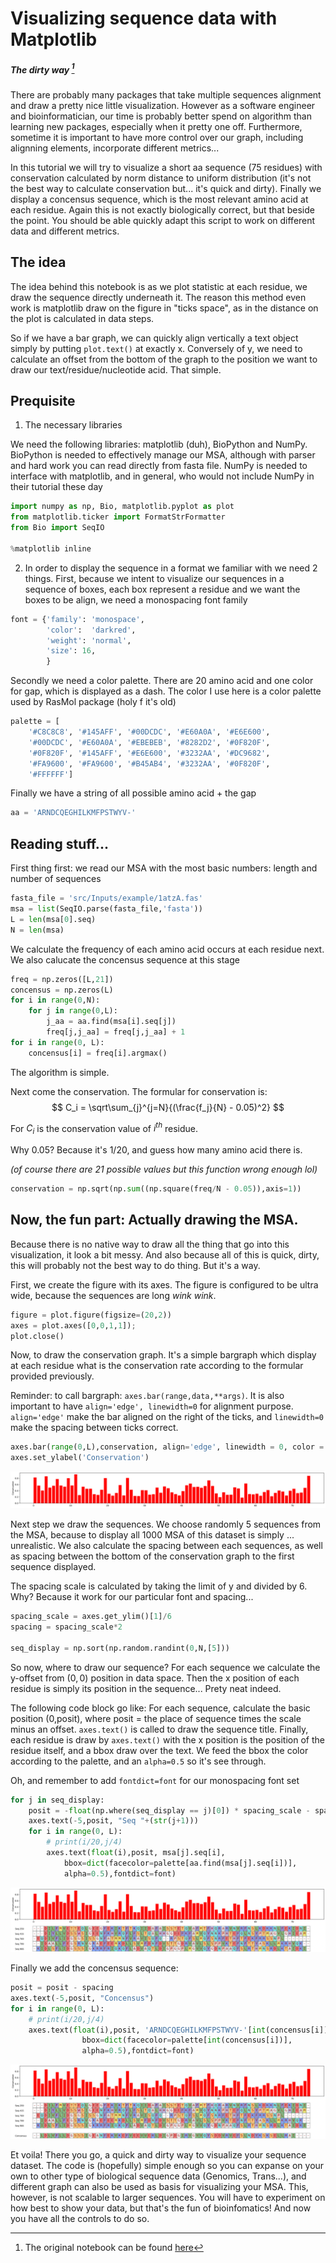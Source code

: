 # Visualizing sequence data with Matplotlib

##### *The dirty way* [^1]


There are probably many packages that take multiple sequences alignment and draw a pretty nice little visualization. However as a software engineer and bioinformatician, our time is probably better spend on algorithm than learning new packages, especially when it pretty one off. Furthermore, sometime it is important to have more control over our graph, including alignning elements, incorporate different metrics...

In this tutorial we will try to visualize a short aa sequence (75 residues) with conservation calculated by norm distance to uniform distribution (it's not the best way to calculate conservation but... it's quick and dirty). Finally we display a concensus sequence, which is the most relevant amino acid at each residue. Again this is not exactly biologically correct, but that beside the point. You should be able quickly adapt this script to work on different data and different metrics.

## The idea

The idea behind this notebook is as we plot statistic at each residue, we draw the sequence directly underneath it. The reason this method even work is matplotlib draw on the figure in "ticks space", as in the distance on the plot is calculated in data steps.

So if we have a bar graph, we can quickly align vertically a text object simply by putting ````plot.text()```` at exactly x. Conversely of y, we need to calculate an offset from the bottom of the graph to the position we want to draw our text/residue/nucleotide acid. That simple.

## Prequisite
1. The necessary libraries
   
We need the following libraries: matplotlib (duh), BioPython and NumPy. BioPython is needed to effectively manage our MSA, although with parser and hard work you can read directly from fasta file. NumPy is needed to interface with matplotlib, and in general, who would not include NumPy in their tutorial these day


```python
import numpy as np, Bio, matplotlib.pyplot as plot
from matplotlib.ticker import FormatStrFormatter
from Bio import SeqIO

%matplotlib inline
```

2. In order to display the sequence in a format we familiar with we need 2 things. First, because we intent to visualize our sequences in a sequence of boxes, each box represent a residue and we want the boxes to be align, we need a monospacing font family


```python
font = {'family': 'monospace',
        'color':  'darkred',
        'weight': 'normal',
        'size': 16,
        }
```

Secondly we need a color palette. There are 20 amino acid and one color for gap, which is displayed as a dash. The color I use here is a color palette used by RasMol package (holy f it's old)


```python
palette = [
    '#C8C8C8', '#145AFF', '#00DCDC', '#E60A0A', '#E6E600',
    '#00DCDC', '#E60A0A', '#EBEBEB', '#8282D2', '#0F820F', 
    '#0F820F', '#145AFF', '#E6E600', '#3232AA', '#DC9682', 
    '#FA9600', '#FA9600', '#B45AB4', '#3232AA', '#0F820F', 
    '#FFFFFF']
```

Finally we have a string of all possible amino acid + the gap


```python
aa = 'ARNDCQEGHILKMFPSTWYV-'
```

## Reading stuff...

First thing first: we read our MSA with the most basic numbers: length and number of sequences


```python
fasta_file = 'src/Inputs/example/1atzA.fas'
msa = list(SeqIO.parse(fasta_file,'fasta'))
L = len(msa[0].seq)
N = len(msa)
```

We calculate the frequency of each amino acid occurs at each residue next. We also calucate the concensus sequence at this stage


```python
freq = np.zeros([L,21])
concensus = np.zeros(L)
for i in range(0,N):
    for j in range(0,L):
        j_aa = aa.find(msa[i].seq[j])
        freq[j,j_aa] = freq[j,j_aa] + 1
for i in range(0, L):
    concensus[i] = freq[i].argmax()
```

The algorithm is simple. 

Next come the conservation. The formular for conservation is:
$$
C_i = \sqrt\sum_{j}^{j=N}{(\frac{f_j}{N} - 0.05)^2}
$$

For $C_i$ is the conservation value of $i^{th}$ residue.

Why 0.05? Because it's 1/20, and guess how many amino acid there is.

*(of course there are 21 possible values but this function wrong enough lol)*


```python
conservation = np.sqrt(np.sum((np.square(freq/N - 0.05)),axis=1))
```

## Now, the fun part: Actually drawing the MSA.

Because there is no native way to draw all the thing that go into this visualization, it look a bit messy. And also because all of this is quick, dirty, this will probably not the best way to do thing. But it's a way.

<!-- *Notes: I put *````figure````* in places where I want to draw the figure **for demonstration purpose**. You may want to remove them when you recombine the code boxes in your notebook, otherwise it will draw multiple graph. On itself.* -->

First, we create  the figure with its axes. The figure is configured to be ultra wide, because the sequences are long *wink wink*.


```python
figure = plot.figure(figsize=(20,2))
axes = plot.axes([0,0,1,1]);
plot.close()
```

Now, to draw the conservation graph. It's a simple bargraph which display at each residue what is the conservation rate according to the formular provided previously.

Reminder: to call bargraph: ````axes.bar(range,data,**args)````. It is also important to have ````align='edge', linewidth=0```` for alignment purpose. ````align='edge'```` make the bar aligned on the right of the ticks, and ````linewidth=0```` make the spacing between ticks correct.


```python
axes.bar(range(0,L),conservation, align='edge', linewidth = 0, color = 'red')
axes.set_ylabel('Conservation')
```




    
![svg](Sequence%20visualization%20with%20matplotlib_files/Sequence%20visualization%20with%20matplotlib_21_0.svg)
    



Next step we draw the sequences. We choose randomly 5 sequences from the MSA, because to display all 1000 MSA of this dataset is simply ... unrealistic. We also calculate the spacing between each sequences, as well as spacing between the bottom of the conservation graph to the first sequence displayed.

The spacing scale is calculated by taking the limit of y and divided by 6. Why? Because it work for our particular font and spacing...


```python
spacing_scale = axes.get_ylim()[1]/6
spacing = spacing_scale*2

seq_display = np.sort(np.random.randint(0,N,[5]))
```

So now, where to draw our sequence? For each sequence we calculate the y-offset from $(0, 0)$ position in data space. Then the x position of each residue is simply its position in the sequence... Prety neat indeed.

The following code block go like: For each sequence, calculate the basic position (0,posit), where posit = the place of sequence times the scale minus an offset. ````axes.text()```` is called to draw the sequence title. Finally, each residue is draw by ````axes.text()```` with the x position is the position of the residue itself, and a bbox draw over the text. We feed the bbox the color according to the palette, and an ````alpha=0.5```` so it's see through.

Oh, and remember to add ````fontdict=font```` for our monospacing font set


```python
for j in seq_display:
    posit = -float(np.where(seq_display == j)[0]) * spacing_scale - spacing
    axes.text(-5,posit, "Seq "+(str(j+1)))
    for i in range(0, L):
        # print(i/20,j/4)
        axes.text(float(i),posit, msa[j].seq[i],
            bbox=dict(facecolor=palette[aa.find(msa[j].seq[i])], 
            alpha=0.5),fontdict=font)
```




    
![svg](Sequence%20visualization%20with%20matplotlib_files/Sequence%20visualization%20with%20matplotlib_25_0.svg)
    



Finally we add the concensus sequence:


```python
posit = posit - spacing
axes.text(-5,posit, "Concensus")
for i in range(0, L):
    # print(i/20,j/4)
    axes.text(float(i),posit, 'ARNDCQEGHILKMFPSTWYV-'[int(concensus[i])] ,
                bbox=dict(facecolor=palette[int(concensus[i])], 
                alpha=0.5),fontdict=font)
```




    
![svg](Sequence%20visualization%20with%20matplotlib_files/Sequence%20visualization%20with%20matplotlib_27_0.svg)
    



Et voila! There you go, a quick and dirty way to visualize your sequence dataset. The code is (hopefully) simple enough so you can expanse on your own to other type of biological sequence data (Genomics, Trans...), and different graph can also be used as basis for visualizing your MSA. This, however, is not scalable to larger sequences. You will have to experiment on how best to show your data, but that's the fun of bioinfomatics! And now you have all the controls to do so.


[^1]: The original notebook can be found [here](https://github.com/lamdv/lamdv.github.io/blob/source/docs/Sequence%20visualization%20with%20matplotlib.ipynb)